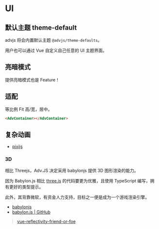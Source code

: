 # UI

## 默认主题 theme-default

advjs 将会内置默认主题 `@advjs/theme-defaults`。

用户也可以通过 Vue 自定义自己任意的 UI 主题界面。

## 亮暗模式

提供亮暗模式也是 Feature！

## 适配

等比例 Fit 高/宽，居中。

```html
<AdvContainer></AdvContainer>
```

## 复杂动画

- [pixijs](https://github.com/pixijs/pixijs)

### 3D

相比 Threejs，Adv.JS 决定采用 babylonjs 提供 3D 图形渲染的能力。

因为 Babylon.js 相比 [three.js](https://github.com/mrdoob/three.js/) 的代码要更为优雅，且使用 TypeScript 编写，拥有更好的类型提示。

此外，其背靠微软，有资金人力支持，目标之一便是成为一个游戏渲染引擎。

- [babylonjs](https://babylonjs.com/)
- [babylon.js | GitHub](https://github.com/BabylonJS/Babylon.js)

> [vue-reflectivity-friend-or-foe](https://doc.babylonjs.com/extensions/Babylon.js+ExternalLibraries/BabylonJS_and_Vue/BabylonJS_and_Vue_1#vue-reflectivity-friend-or-foe)
